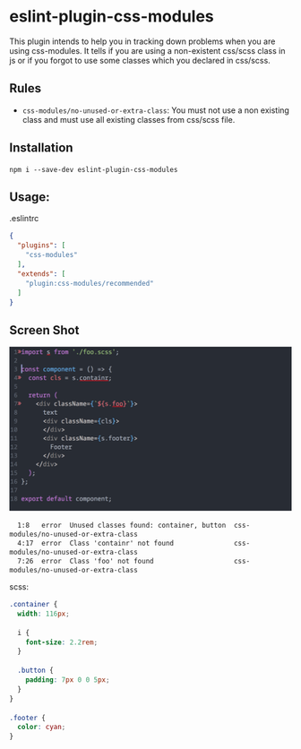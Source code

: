 # eslint-plugin-css-modules

This plugin intends to help you in tracking down problems when you are using css-modules. It tells if you are using a non-existent css/scss class in js or if you forgot to use some classes which you declared in css/scss.

## Rules

* `css-modules/no-unused-or-extra-class`: You must not use a non existing class and must use all existing classes from css/scss file.

## Installation

```
npm i --save-dev eslint-plugin-css-modules
```

## Usage:

.eslintrc
```json
{
  "plugins": [
    "css-modules"
  ],
  "extends": [
    "plugin:css-modules/recommended"
  ]
}
```

## Screen Shot

![ScreenShot](./screenshots/screenshot2.png)

```
  1:8   error  Unused classes found: container, button  css-modules/no-unused-or-extra-class
  4:17  error  Class 'containr' not found               css-modules/no-unused-or-extra-class
  7:26  error  Class 'foo' not found                    css-modules/no-unused-or-extra-class
```

scss:

```scss
.container {
  width: 116px;

  i {
    font-size: 2.2rem;
  }

  .button {
    padding: 7px 0 0 5px;
  }
}

.footer {
  color: cyan;
}
```
